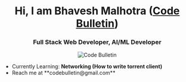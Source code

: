 <h1 align='center'>
    Hi, I am Bhavesh Malhotra (<a href='https://www.youtube.com/channel/UCNI7fjmuGlgOPKqTqvUUjBQ'>Code Bulletin</a>)
</h1>

<h3 align='center'>Full Stack Web Developer, AI/ML Developer</h3>

<p align="center">
    <img src="https://komarev.com/ghpvc/?username=CodeBulletin&label=Profile%20views&color=0e75b6&style=flat" alt="Code Bulletin" />
</p>

<ul>
    <li> 
        Currently Learning: 
        <b>Networking (How to write torrent client)</b>
    </li>
    <li>
        Reach me at
        **codebulletin@gmail.com**
    </li>
</ul>
